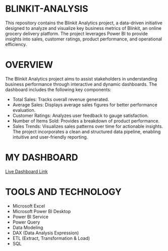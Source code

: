 # BLINKIT-ANALYSIS
This repository contains the Blinkit Analytics project, a data-driven initiative designed to analyze and visualize key business metrics of Blinkit, an online grocery delivery platform. The project leverages Power BI to provide insights into sales, customer ratings, product performance, and operational efficiency.

# OVERVIEW
The Blinkit Analytics project aims to assist stakeholders in understanding business performance through interactive and dynamic dashboards. The dashboard includes the following key components:

- Total Sales: Tracks overall revenue generated.
- Average Sales: Displays average sales figures for better performance evaluation.
- Customer Ratings: Analyzes user feedback to gauge satisfaction.
- Number of Items Sold: Provides a breakdown of product performance.
- Sales Trends: Visualizes sales patterns over time for actionable insights.
The project incorporates a clean and structured data pipeline, enabling intuitive and user-friendly reporting.

# MY DASHBOARD
[Live Dashboard Link](https://app.powerbi.com/view?r=eyJrIjoiN2I3MzI2NTYtNzQ2ZC00NjMzLTgxNTYtOTJkODg5ZTk3MTVhIiwidCI6ImMyZmIwYWJhLTE0ZDEtNDUyNC1hNTdlLTY3YTNhMDlkZjA3MiJ9)

# TOOLS AND TECHNOLOGY
- Microsoft Excel
- Microsoft Power BI Desktop 
- Power BI Service
- Power Query
- Data Modeling
- DAX (Data Analysis Expression)
- ETL (Extract, Transformation & Load)
- SQL
 
